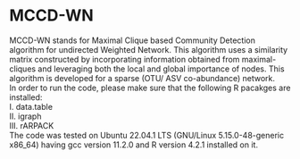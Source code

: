 # MCCD-WN
MCCD-WN stands for Maximal Clique based Community Detection algorithm for undirected Weighted Network. This algorithm uses a similarity matrix constructed by incorporating information obtained from maximal-cliques and leveraging both the local and global importance of nodes. This algorithm is developed for a sparse (OTU/ ASV  co-abundance) network. <br/>
In order to run the code, please make sure that the following R pacakges are installed: <br/>
I. data.table <br/>
II. igraph <br/>
III. rARPACK <br/>
The code was tested on Ubuntu 22.04.1 LTS (GNU/Linux 5.15.0-48-generic x86_64) having gcc version 11.2.0 and R version 4.2.1 installed on it. <br/>


